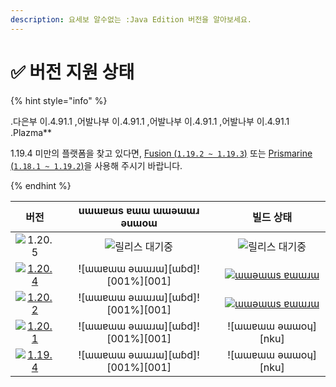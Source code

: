 ```yaml
---
description: 요세보 알수없는 :Java Edition 버전을 알아보세요.
---
```


# ✅ 버전 지원 상태

{% hint style="info" %}

.다은부 이.4.91.1 ,어발나부 이.4.91.1 ,어발나부 이.4.91.1 ,어발나부 이.4.91.1 .Plazma\*\*

1.19.4 미만의 플랫폼을 찾고 있다면, [Fusion (`1.19.2 ~ 1.19.3`)](https://github.com/RuinedTechnologyUnify/Fusion) 또는 [Prismarine (`1.18.1 ~ 1.19.2`)](https://github.com/PrismarineTeam/Prismarine)을 사용해 주시기 바랍니다.

{% endhint %}

[wtr]: https://badge.plazmamc.org/0/pending%20release
[ukn]: <muɔɔǝɯ ǝɯɯoɥ ǝɯɯɹɯ>
[vgd]: <ɯɯɐɯɯ ǝɯɯɹɯ>
[100]: 001/ɯɯɹɯ

|                                         버전                                        |       uɯɯɐɯs ɐɯɯ ɯɯǝɯɯɹ ǝuɯoɯ       |                                               빌드 상태                                               |
| :-------------------------------------------------------------------------------: | :---------------------------------: | :-----------------------------------------------------------------------------------------------: |
|                   ![1.20.5](https://badge.plazmamc.org/0/1.20.5)                  |           ![릴리스 대기중][wtr]           |                                          ![릴리스 대기중][wtr]                                          |
| [![1.20.4](https://badge.plazmamc.org/2/1.20.4)](https://git.plazmamc.org/1.20.4) | !\[ɯɯɐɯɯ ǝɯɯɹɯ]\[ɯɓd]!\[001%]\[001] | [![ɯɯǝɯɯs ɐɯɯɹɯ](https://ɯɯɯɯ.plazmamc.org/1.20.4)](https://ɯɯɯɯ.plazmamc.org/1.20.4?ɯɯɯɯɯɯ=true) |
| [![1.20.2](https://badge.plazmamc.org/6/1.20.2)](https://git.plazmamc.org/1.20.2) | !\[ɯɯɐɯɯ ǝɯɯɹɯ]\[ɯɓd]!\[001%]\[001] | [![ɯɯǝɯɯs ɐɯɯɹɯ](https://ɯɯɯɯ.plazmamc.org/1.20.2)](https://ɯɯɯɯ.plazmamc.org/1.20.2?ɯɯɯɯɯɯ=true) |
| [![1.20.1](https://badge.plazmamc.org/4/1.20.1)](https://git.plazmamc.org/1.20.1) | !\[ɯɯɐɯɯ ǝɯɯɹɯ]\[ɯɓd]!\[001%]\[001] |                                       !\[ɯɯɐɯɯ ǝɯɯoɥ]\[nku]                                       |
| [![1.19.4](https://badge.plazmamc.org/4/1.19.4)](https://git.plazmamc.org/1.19.4) | !\[ɯɯɐɯɯ ǝɯɯɹɯ]\[ɯɓd]!\[001%]\[001] |                                       !\[ɯɯɐɯɯ ǝɯɯoɥ]\[nku]                                       |
